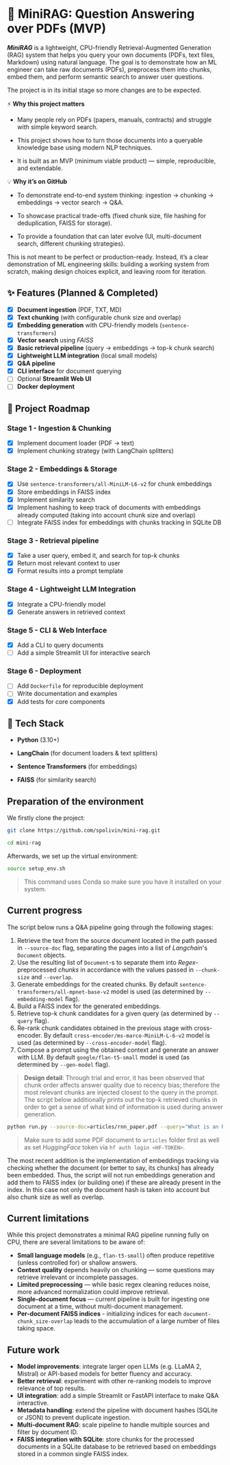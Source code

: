 # 📖 MiniRAG: Question Answering over PDFs (MVP)

***MiniRAG*** is a lightweight, CPU-friendly Retrieval-Augmented Generation (RAG) system that helps you query your own documents (PDFs, text files, Markdown) using natural language. The goal is to demonstrate how an ML engineer can take raw documents (PDFs), preprocess them into chunks, embed them, and perform semantic search to answer user questions.

The project is in its initial stage so more changes are to be expected.

⚡ **Why this project matters**

* Many people rely on PDFs (papers, manuals, contracts) and struggle with simple keyword search.

* This project shows how to turn those documents into a queryable knowledge base using modern NLP techniques.

* It is built as an MVP (minimum viable product) — simple, reproducible, and extendable.

💡 **Why it’s on GitHub**

* To demonstrate end-to-end system thinking: ingestion → chunking → embeddings → vector search → Q&A.

* To showcase practical trade-offs (fixed chunk size, file hashing for deduplication, FAISS for storage).

* To provide a foundation that can later evolve (UI, multi-document search, different chunking strategies).

This is not meant to be perfect or production-ready. Instead, it’s a clear demonstration of ML engineering skills: building a working system from scratch, making design choices explicit, and leaving room for iteration.

## ✨ Features (Planned & Completed)

- [x] **Document ingestion** (PDF, TXT, MD)
- [x] **Text chunking** (with configurable chunk size and overlap)
- [x] **Embedding generation** with CPU-friendly models (`sentence-transformers`)
- [x] **Vector search** using *FAISS*
- [x] **Basic retrieval pipeline** (query → embeddings → top-k chunk search)
- [x] **Lightweight LLM integration** (local small models)
- [x] **Q&A pipeline**
- [x] **CLI interface** for document querying
- [ ] Optional **Streamlit Web UI**
- [ ] **Docker deployment**

## 🚀 Project Roadmap

### Stage 1 - Ingestion & Chunking

- [x] Implement document loader (PDF → text)
- [x] Implement chunking strategy (with LangChain splitters)

### Stage 2 - Embeddings & Storage

- [x] Use `sentence-transformers/all-MiniLM-L6-v2` for chunk embeddings
- [x] Store embeddings in FAISS index
- [x] Implement similarity search
- [x] Implement hashing to keep track of documents with embeddings already computed (taking into account chunk size and overlap)
- [ ] Integrate FAISS index for embeddings with chunks tracking in SQLite DB

### Stage 3 - Retrieval pipeline

- [x] Take a user query, embed it, and search for top-k chunks
- [x] Return most relevant context to user
- [x] Format results into a prompt template

### Stage 4 - Lightweight LLM Integration

- [x] Integrate a CPU-friendly model
- [x] Generate answers in retrieved context

### Stage 5 - CLI & Web Interface

- [x] Add a CLI to query documents
- [ ] Add a simple Streamlit UI for interactive search

### Stage 6 - Deployment

- [ ] Add `Dockerfile` for reproducible deployment
- [ ] Write documentation and examples
- [x] Add tests for core components

## 🔧 Tech Stack

* **Python** (3.10+)

* **LangChain** (for document loaders & text splitters)

* **Sentence Transformers** (for embeddings)

* **FAISS** (for similarity search)

## Preparation of the environment

We firstly clone the project:

```bash
git clone https://github.com/spolivin/mini-rag.git

cd mini-rag
```

Afterwards, we set up the virtual environment:

```bash
source setup_env.sh
```
> This command uses Conda so make sure you have it installed on your system.

## Current progress

The script below runs a Q&A pipeline going through the following stages:

1. Retrieve the text from the source document located in the path passed in `--source-doc` flag, separating the pages into a list of *Langchain*'s `Document` objects.
2. Use the resulting list of `Document`-s to separate them into *Regex*-preprocessed *chunks* in accordance with the values passed in `--chunk-size` and `--overlap`. 
3. Generate embeddings for the created chunks. By default `sentence-transformers/all-mpnet-base-v2` model is used (as determined by `--embedding-model` flag).
4. Build a FAISS index for the generated embeddings.
5. Retrieve top-k chunk candidates for a given query (as determined by `--query` flag).
6. Re-rank chunk candidates obtained in the previous stage with cross-encoder. By default `cross-encoder/ms-marco-MiniLM-L-6-v2` model is used (as determined by `--cross-encoder-model` flag).
7. Compose a prompt using the obtained context and generate an answer with LLM. By default `google/flan-t5-small` model is used (as determined by `--gen-model` flag).

> **Design detail**: Through trial and error, it has been observed that chunk order affects answer quality due to recency bias; therefore the most relevant chunks are injected closest to the query in the prompt. The script below additionally prints out the top-k retrieved chunks in order to get a sense of what kind of information is used during answer generation.

```bash
python run.py --source-doc=articles/rnn_paper.pdf --query="What is an RNN?" --chunk-size=800 --overlap=100 --top-k=10 --verbose
```
> Make sure to add some PDF document to `articles` folder first as well as set *HuggingFace* token via `hf auth login <HF-TOKEN>`.

The most recent addition is the implementation of embeddings tracking via checking whether the document (or better to say, its chunks) has already been embedded. Thus, the script will not run embeddings generation and add them to FAISS index (or building one) if these are already present in the index. In this case not only the document hash is taken into account but also chunk size as well as overlap.

## Current limitations

While this project demonstrates a minimal RAG pipeline running fully on CPU, there are several limitations to be aware of:

* **Small language models** (e.g., `flan-t5-small`) often produce repetitive (unless controlled for) or shallow answers. 
* **Context quality** depends heavily on chunking — some questions may retrieve irrelevant or incomplete passages.
* **Limited preprocessing** — while basic regex cleaning reduces noise, more advanced normalization could improve retrieval.
* **Single-document focus** — current pipeline is built for ingesting one document at a time, without multi-document management.
* **Per-document FAISS indices** - initializing indices for each `document-chunk_size-overlap` leads to the accumulation of a large number of files taking space.

## Future work

* **Model improvements**: integrate larger open LLMs (e.g. LLaMA 2, Mistral) or API-based models for better fluency and accuracy.
* **Better retrieval**: experiment with other re-ranking models to improve relevance of top results.
* **UI integration**: add a simple Streamlit or FastAPI interface to make Q&A interactive.
* **Metadata handling**: extend the pipeline with document hashes (SQLite or JSON) to prevent duplicate ingestion.
* **Multi-document RAG**: scale pipeline to handle multiple sources and filter by document ID.
* **FAISS integration with SQLite**: store chunks for the processed documents in a SQLite database to be retrieved based on embeddings stored in a common single FAISS index.
